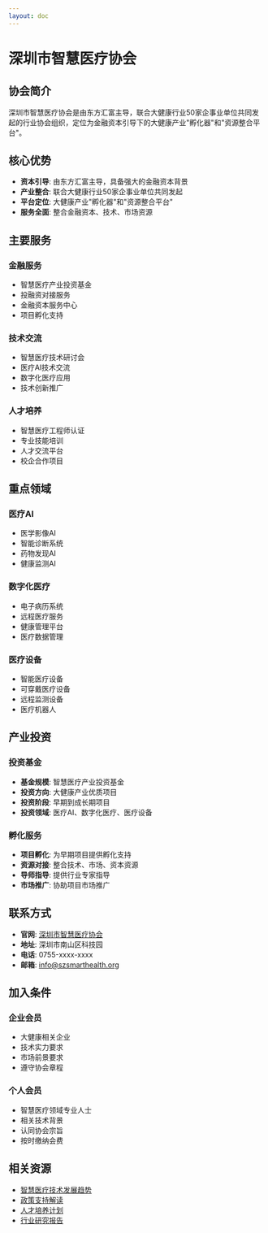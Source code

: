 ```yaml
---
layout: doc
---
```


# 深圳市智慧医疗协会

## 协会简介

深圳市智慧医疗协会是由东方汇富主导，联合大健康行业50家企事业单位共同发起的行业协会组织，定位为金融资本引导下的大健康产业"孵化器"和"资源整合平台"。

## 核心优势

- **资本引导**: 由东方汇富主导，具备强大的金融资本背景
- **产业整合**: 联合大健康行业50家企事业单位共同发起
- **平台定位**: 大健康产业"孵化器"和"资源整合平台"
- **服务全面**: 整合金融资本、技术、市场资源

## 主要服务

### 金融服务
- 智慧医疗产业投资基金
- 投融资对接服务
- 金融资本服务中心
- 项目孵化支持

### 技术交流
- 智慧医疗技术研讨会
- 医疗AI技术交流
- 数字化医疗应用
- 技术创新推广

### 人才培养
- 智慧医疗工程师认证
- 专业技能培训
- 人才交流平台
- 校企合作项目

## 重点领域

### 医疗AI
- 医学影像AI
- 智能诊断系统
- 药物发现AI
- 健康监测AI

### 数字化医疗
- 电子病历系统
- 远程医疗服务
- 健康管理平台
- 医疗数据管理

### 医疗设备
- 智能医疗设备
- 可穿戴医疗设备
- 远程监测设备
- 医疗机器人

## 产业投资

### 投资基金
- **基金规模**: 智慧医疗产业投资基金
- **投资方向**: 大健康产业优质项目
- **投资阶段**: 早期到成长期项目
- **投资领域**: 医疗AI、数字化医疗、医疗设备

### 孵化服务
- **项目孵化**: 为早期项目提供孵化支持
- **资源对接**: 整合技术、市场、资本资源
- **导师指导**: 提供行业专家指导
- **市场推广**: 协助项目市场推广

## 联系方式

- **官网**: [深圳市智慧医疗协会](http://www.szsmarthealth.org)
- **地址**: 深圳市南山区科技园
- **电话**: 0755-xxxx-xxxx
- **邮箱**: info@szsmarthealth.org

## 加入条件

### 企业会员
- 大健康相关企业
- 技术实力要求
- 市场前景要求
- 遵守协会章程

### 个人会员
- 智慧医疗领域专业人士
- 相关技术背景
- 认同协会宗旨
- 按时缴纳会费

## 相关资源

- [智慧医疗技术发展趋势](./smart-health-trends)
- [政策支持解读](./smart-health-policy)
- [人才培养计划](./smart-health-talent)
- [行业研究报告](./smart-health-reports)
